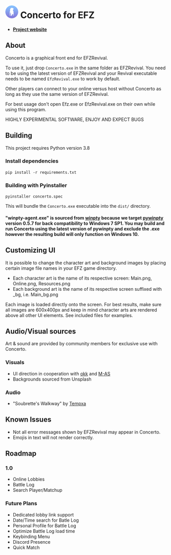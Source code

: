 # <img src="res/concertoicon.png" width="40"> Concerto for EFZ
* [**Project website**](https://concerto-efz.shib.live)

## About

Concerto is a graphical front end for EFZRevival.

To use it, just drop `Concerto.exe` in the same folder as EFZRevival. You need to be using the latest version of EFZRevival and your Revival executable needs to be named `EfzRevival.exe` to work by default.

Other players can connect to your online versus host without Concerto as long as they use the same version of EFZRevival.

For best usage don't open Efz.exe or EfzRevival.exe on their own while using this program.

HIGHLY EXPERIMENTAL SOFTWARE, ENJOY AND EXPECT BUGS

## Building
This project requires Python version 3.8

### Install dependencies
```
pip install -r requirements.txt
```

### Building with Pyinstaller
```
pyinstaller concerto.spec
```
This will bundle the `Concerto.exe` executable into the `dist/` directory.

#### "winpty-agent.exe" is sourced from [winpty](https://github.com/rprichard/winpty) because we target [pywinpty](https://github.com/spyder-ide/pywinpty) version 0.5.7 for back compatibility to Windows 7 SP1. You may build and run Concerto using the latest version of pywinpty and exclude the .exe however the resulting build will only function on Windows 10.

## Customizing UI
It is possible to change the character art and background images by placing certain image file names in your EFZ game directory.

* Each character art is the name of its respective screen: Main.png, Online.png, Resources.png
* Each background art is the name of its respective screen suffixed with _bg, i.e. Main_bg.png

Each image is loaded directly onto the screen. For best results, make sure all images are 600x400px and keep in mind character arts are rendered above all other UI elements. See included files for examples.

## Audio/Visual sources
Art & sound are provided by community members for exclusive use with Concerto.

### Visuals
* UI direction in cooperation with [okk](https://github.com/okkdev) and [M-AS](https://twitter.com/matthewrobo)
* Backgrounds sourced from Unsplash

### Audio
* "Soubrette's Walkway" by [Tempxa](https://twitter.com/TempxaRK9)

## Known Issues
* Not all error messages shown by EFZRevival may appear in Concerto.
* Emojis in text will not render correctly.

## Roadmap
### 1.0
* Online Lobbies
* Battle Log
* Search Player/Matchup

### Future Plans
* Dedicated lobby link support
* Date/Time search for Batle Log
* Personal Profile for Battle Log
* Optimize Battle Log load time
* Keybinding Menu
* Discord Presence
* Quick Match